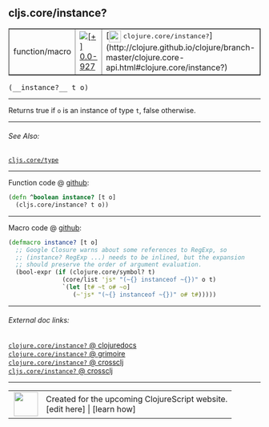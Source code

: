 ## cljs.core/instance?



 <table border="1">
<tr>
<td>function/macro</td>
<td><a href="https://github.com/cljsinfo/cljs-api-docs/tree/0.0-927"><img valign="middle" alt="[+] 0.0-927" title="Added in 0.0-927" src="https://img.shields.io/badge/+-0.0--927-lightgrey.svg"></a> </td>
<td>
[<img height="24px" valign="middle" src="http://i.imgur.com/1GjPKvB.png"> <samp>clojure.core/instance?</samp>](http://clojure.github.io/clojure/branch-master/clojure.core-api.html#clojure.core/instance?)
</td>
</tr>
</table>


 <samp>
(__instance?__ t o)<br>
</samp>

---

Returns true if `o` is an instance of type `t`, false otherwise.



---


###### See Also:

[`cljs.core/type`](../cljs.core/type.md)<br>

---




Function code @ [github](https://github.com/clojure/clojurescript/blob/r2307/src/cljs/cljs/core.cljs#L535-L536):

```clj
(defn ^boolean instance? [t o]
  (cljs.core/instance? t o))
```

<!--
Repo - tag - source tree - lines:

 <pre>
clojurescript @ r2307
└── src
    └── cljs
        └── cljs
            └── <ins>[core.cljs:535-536](https://github.com/clojure/clojurescript/blob/r2307/src/cljs/cljs/core.cljs#L535-L536)</ins>
</pre>

-->

---

Macro code @ [github](https://github.com/clojure/clojurescript/blob/r2307/src/clj/cljs/core.clj#L336-L343):

```clj
(defmacro instance? [t o]
  ;; Google Closure warns about some references to RegExp, so
  ;; (instance? RegExp ...) needs to be inlined, but the expansion
  ;; should preserve the order of argument evaluation.
  (bool-expr (if (clojure.core/symbol? t)
               (core/list 'js* "(~{} instanceof ~{})" o t)
               `(let [t# ~t o# ~o]
                  (~'js* "(~{} instanceof ~{})" o# t#)))))
```

<!--
Repo - tag - source tree - lines:

 <pre>
clojurescript @ r2307
└── src
    └── clj
        └── cljs
            └── <ins>[core.clj:336-343](https://github.com/clojure/clojurescript/blob/r2307/src/clj/cljs/core.clj#L336-L343)</ins>
</pre>
-->

---


###### External doc links:

[`clojure.core/instance?` @ clojuredocs](http://clojuredocs.org/clojure.core/instance_q)<br>
[`clojure.core/instance?` @ grimoire](http://conj.io/store/v1/org.clojure/clojure/1.7.0-beta3/clj/clojure.core/instance%3F/)<br>
[`clojure.core/instance?` @ crossclj](http://crossclj.info/fun/clojure.core/instance%3F.html)<br>
[`cljs.core/instance?` @ crossclj](http://crossclj.info/fun/cljs.core.cljs/instance%3F.html)<br>

---

 <table>
<tr><td>
<img valign="middle" align="right" width="48px" src="http://i.imgur.com/Hi20huC.png">
</td><td>
Created for the upcoming ClojureScript website.<br>
[edit here] | [learn how]
</td></tr></table>

[edit here]:https://github.com/cljsinfo/cljs-api-docs/blob/master/cljsdoc/cljs.core/instanceQMARK.cljsdoc
[learn how]:https://github.com/cljsinfo/cljs-api-docs/wiki/cljsdoc-files

<!--

This information was too distracting to show to readers, but I'll leave it
commented here since it is helpful to:

- pretty-print the data used to generate this document
- and show how to retrieve that data



The API data for this symbol:

```clj
{:description "Returns true if `o` is an instance of type `t`, false otherwise.",
 :return-type boolean,
 :ns "cljs.core",
 :name "instance?",
 :signature ["[t o]"],
 :history [["+" "0.0-927"]],
 :type "function/macro",
 :related ["cljs.core/type"],
 :full-name-encode "cljs.core/instanceQMARK",
 :source {:code "(defn ^boolean instance? [t o]\n  (cljs.core/instance? t o))",
          :title "Function code",
          :repo "clojurescript",
          :tag "r2307",
          :filename "src/cljs/cljs/core.cljs",
          :lines [535 536]},
 :extra-sources [{:code "(defmacro instance? [t o]\n  ;; Google Closure warns about some references to RegExp, so\n  ;; (instance? RegExp ...) needs to be inlined, but the expansion\n  ;; should preserve the order of argument evaluation.\n  (bool-expr (if (clojure.core/symbol? t)\n               (core/list 'js* \"(~{} instanceof ~{})\" o t)\n               `(let [t# ~t o# ~o]\n                  (~'js* \"(~{} instanceof ~{})\" o# t#)))))",
                  :title "Macro code",
                  :repo "clojurescript",
                  :tag "r2307",
                  :filename "src/clj/cljs/core.clj",
                  :lines [336 343]}],
 :full-name "cljs.core/instance?",
 :clj-symbol "clojure.core/instance?"}

```

Retrieve the API data for this symbol:

```clj
;; from Clojure REPL
(require '[clojure.edn :as edn])
(-> (slurp "https://raw.githubusercontent.com/cljsinfo/cljs-api-docs/catalog/cljs-api.edn")
    (edn/read-string)
    (get-in [:symbols "cljs.core/instance?"]))
```

-->
